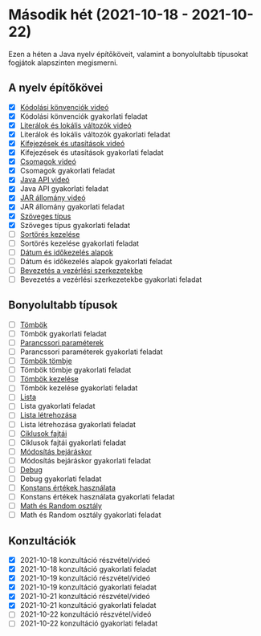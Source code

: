 # Második hét (2021-10-18 - 2021-10-22)

Ezen a héten a Java nyelv építőköveit, valamint
a bonyolultabb típusokat fogjátok alapszinten megismerni.

## A nyelv építőkövei

* [x] [Kódolási könvenciók videó](https://e-learning.training360.com/courses/take/java-se-alapok-java-nyelvi-elemek/lessons/10709797-kodolasi-konvenciok)
* [x] Kódolási könvenciók gyakorlati feladat
* [x] [Literálok és lokális változók videó](https://e-learning.training360.com/courses/take/java-se-alapok-java-nyelvi-elemek/lessons/10709851-literalok-es-lokalis-valtozok)
* [x] Literálok és lokális változók gyakorlati feladat
* [x] [Kifejezések és utasítások videó](https://e-learning.training360.com/courses/take/java-se-alapok-java-nyelvi-elemek/lessons/10709849-kifejezesek-es-utasitasok)
* [x] Kifejezések és utasítások gyakorlati feladat
* [x] [Csomagok videó](https://e-learning.training360.com/courses/take/java-se-alapok-java-nyelvi-elemek/lessons/10709796-csomagok)
* [x] Csomagok gyakorlati feladat
* [x] [Java API videó](https://e-learning.training360.com/courses/take/java-se-alapok-java-nyelvi-elemek/lessons/10709757-java-api)
* [x] Java API gyakorlati feladat
* [x] [JAR állomány videó](https://e-learning.training360.com/courses/take/java-se-alapok-java-nyelvi-elemek/lessons/10709835-jar-allomany)
* [x] JAR állomány gyakorlati feladat
* [x] [Szöveges típus](https://e-learning.training360.com/courses/take/java-se-alapok-java-nyelvi-elemek/lessons/10709758-szoveges-tipus)
* [x] Szöveges típus gyakorlati feladat
* [ ] [Sortörés kezelése](https://e-learning.training360.com/courses/take/java-se-alapok-java-nyelvi-elemek/lessons/28188842-sortores-kezelese)
* [ ] Sortörés kezelése gyakorlati feladat
* [ ] [Dátum és időkezelés alapok](https://e-learning.training360.com/courses/take/java-se-alapok-java-nyelvi-elemek/lessons/10709798-datum-es-idokezeles-alapok)
* [ ] Dátum és időkezelés alapok gyakorlati feladat
* [ ] [Bevezetés a vezérlési szerkezetekbe](https://e-learning.training360.com/courses/take/java-se-alapok-java-nyelvi-elemek/lessons/10709782-bevezetes-a-vezerlesi-szerkezetekbe)
* [ ] Bevezetés a vezérlési szerkezetekbe gyakorlati feladat

## Bonyolultabb típusok

* [ ] [Tömbök](https://e-learning.training360.com/courses/take/java-se-alapok-java-nyelvi-elemek/lessons/10709784-tombok)
* [ ] Tömbök gyakorlati feladat
* [ ] [Parancssori paraméterek](https://e-learning.training360.com/courses/take/java-se-alapok-java-nyelvi-elemek/lessons/17496052-parancssori-parameterek)
* [ ] Parancssori paraméterek gyakorlati feladat
* [ ] [Tömbök tömbje](https://e-learning.training360.com/courses/take/java-se-alapok-java-nyelvi-elemek/lessons/10709631-tombok-tombje)
* [ ] Tömbök tömbje gyakorlati feladat
* [ ] [Tömbök kezelése](https://e-learning.training360.com/courses/take/java-se-alapok-java-nyelvi-elemek/lessons/10709801-tombok-kezelese)
* [ ] Tömbök kezelése gyakorlati feladat
* [ ] [Lista](https://e-learning.training360.com/courses/take/java-se-alapok-java-nyelvi-elemek/lessons/10709852-lista)
* [ ] Lista gyakorlati feladat
* [ ] [Lista létrehozása](https://e-learning.training360.com/courses/take/java-se-alapok-java-nyelvi-elemek/lessons/27993631-lista-letrehozasa)
* [ ] Lista létrehozása gyakorlati feladat
* [ ] [Ciklusok fajtái](https://e-learning.training360.com/courses/take/java-se-alapok-java-nyelvi-elemek/lessons/27993677-ciklusok-fajtai)
* [ ] Ciklusok fajtái gyakorlati feladat
* [ ] [Módosítás bejáráskor](https://e-learning.training360.com/courses/take/java-se-alapok-java-nyelvi-elemek/lessons/27993685-modositas-bejaraskor)
* [ ] Módosítás bejáráskor gyakorlati feladat
* [ ] [Debug](https://e-learning.training360.com/courses/take/java-se-alapok-java-nyelvi-elemek/lessons/10709799-debug)
* [ ] Debug gyakorlati feladat
* [ ] [Konstans értékek használata](https://e-learning.training360.com/courses/take/java-se-alapok-java-nyelvi-elemek/lessons/10709785-konstans-ertekek-hasznalata)
* [ ] Konstans értékek használata gyakorlati feladat
* [ ] [Math és Random osztály](https://e-learning.training360.com/courses/take/java-se-alapok-java-nyelvi-elemek/lessons/10709760-math-es-random-osztaly)
* [ ] Math és Random osztály gyakorlati feladat

## Konzultációk

* [x] 2021-10-18 konzultáció részvétel/videó
* [x] 2021-10-18 konzultáció gyakorlati feladat
* [x] 2021-10-19 konzultáció részvétel/videó
* [x] 2021-10-19 konzultáció gyakorlati feladat
* [x] 2021-10-21 konzultáció részvétel/videó
* [x] 2021-10-21 konzultáció gyakorlati feladat
* [ ] 2021-10-22 konzultáció részvétel/videó
* [ ] 2021-10-22 konzultáció gyakorlati feladat